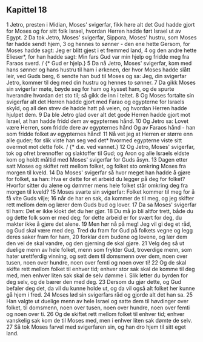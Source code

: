 ## Kapittel 18

1 Jetro, presten i Midian, Moses' svigerfar, fikk høre alt det Gud hadde gjort for Moses og for sitt folk Israel, hvordan Herren hadde ført Israel ut av Egypt.
2 Da tok Jetro, Moses' svigerfar, Sippora, Moses' hustru, som Moses før hadde sendt hjem,
3 og hennes to sønner - den ene hette Gersom, for Moses hadde sagt: Jeg er blitt gjest i et fremmed land,
4 og den andre hette Elieser*, for han hadde sagt: Min fars Gud var min hjelp og fridde meg fra Faraos sverd. / {* Gud er hjelp.}
5 Da nå Jetro, Moses' svigerfar, kom med hans sønner og hans hustru til ham i ørkenen, der hvor Moses hadde slått leir, ved Guds berg,
6 sendte han bud til Moses og sa: Jeg, din svigerfar Jetro, kommer til deg med din hustru og hennes to sønner.
7 Da gikk Moses sin svigerfar møte, bøyde seg for ham og kysset ham, og de spurte hverandre hvordan det sto til; så gikk de inn i teltet.
8 Og Moses fortalte sin svigerfar alt det Herren hadde gjort med Farao og egypterne for Israels skyld, og all den strev de hadde hatt på veien, og hvordan Herren hadde hjulpet dem.
9 Da ble Jetro glad over alt det gode Herren hadde gjort mot Israel, at han hadde fridd dem av egypternes hånd.
10 Og Jetro sa: Lovet være Herren, som fridde dere av egypternes hånd Og av Faraos hånd - han som fridde folket av egypternes hånd!
11 Nå vet jeg at Herren er større enn alle guder; for slik viste han seg ved det* hvormed egypterne viste sitt overmot mot dette folk. / {* d.e. ved vannet.}
12 Og Jetro, Moses' svigerfar, tok og ofret brennoffer og slaktoffer til Gud; og Aron og alle Israels eldste kom og holdt måltid med Moses' svigerfar for Guds åsyn.
13 Dagen etter satt Moses og skiftet rett mellom folket, og folket sto omkring Moses fra morgen til kveld.
14 Da Moses' svigerfar så hvor meget han hadde å gjøre for folket, sa han: Hva er dette for et arbeid du legger på deg for folket? Hvorfor sitter du alene og dømmer mens hele folket står omkring deg fra morgen til kveld?
15 Moses svarte sin svigerfar: Folket kommer til meg for å få vite Guds vilje;
16 når de har en sak, da kommer de til meg, og jeg skifter rett mellom dem og lærer dem Guds bud og lover.
17 Da sa Moses' svigerfar til ham: Det er ikke klokt det du her gjør.
18 Du må jo bli altfor trett, både du og dette folk som er med deg; for dette arbeid er for svært for deg, du makter ikke å gjøre det alene.
19 Men hør nå på meg! Jeg vil gi deg et råd, og Gud skal være med deg. Tred du fram for Gud på folkets vegne og legg deres saker fram for ham,
20 forklar dem budene og lovene, og lær dem den vei de skal vandre, og den gjerning de skal gjøre.
21 Velg deg så ut duelige menn av hele folket, menn som frykter Gud, troverdige menn, som hater urettferdig vinning, og sett dem til domsmenn over dem, noen over tusen, noen over hundre, noen over femti og noen over ti!
22 Og de skal skifte rett mellom folket til enhver tid; enhver stor sak skal de komme til deg med, men enhver liten sak skal de selv dømme i. Slik letter du byrden for deg selv, og de bærer den med deg.
23 Dersom du gjør dette, og Gud befaler deg det, da vil du kunne holde ut, og da vil også alt folket her kunne gå hjem i fred.
24 Moses lød sin svigerfars råd og gjorde alt det han sa.
25 Han valgte ut duelige menn av hele Israel og satte dem til høvdinger over folket, til domsmenn, noen over tusen, noen over hundre, noen over femti og noen over ti.
26 Og de skiftet rett mellom folket til enhver tid; enhver vanskelig sak kom de til Moses med, men i enhver liten sak dømte de selv.
27 Så tok Moses farvel med svigerfaren sin, og han dro hjem til sitt eget land.
